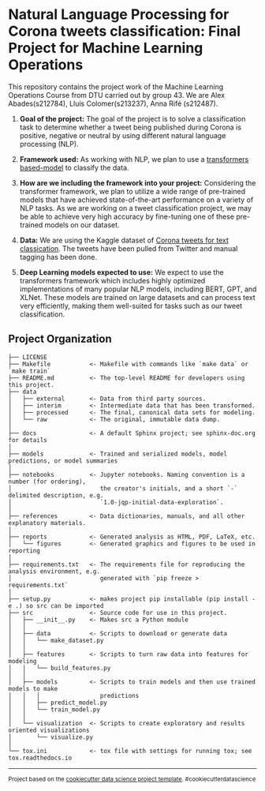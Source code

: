 Natural Language Processing for Corona tweets classification: Final Project for Machine Learning Operations
==============================
This repository contains the project work of the Machine Learning Operations Course from DTU carried out by group 43. We are Alex Abades(s212784), Lluís Colomer(s213237), Anna Rifé (s212487). 

1. **Goal of the project:**
The goal of the project is to solve a classification task to determine whether a tweet being published during Corona is positive, negative or neutral by using different natural language processing (NLP). 

2. **Framework used:**
As working with NLP, we plan to use a [transformers based-model](https://github.com/huggingface/transformers) to classify the data.

3. **How are we including the framework into your project:**
Considering the transformer framework, we plan to utilize a wide range of pre-trained models that have achieved state-of-the-art performance on a variety of NLP tasks. As we are working on a tweet classification project, we may be able to achieve very high accuracy by fine-tuning one of these pre-trained models on our dataset.

4. **Data:**
We are using the Kaggle dataset of [Corona tweets for text classication](https://www.kaggle.com/datasets/datatattle/covid-19-nlp-text-classification). The tweets have been pulled from Twitter and manual tagging has been done.

5. **Deep Learning models expected to use:**
We expect to use the transformers framework which includes highly optimized implementations of many popular NLP models, including BERT, GPT, and XLNet. These models are trained on large datasets and can process text very efficiently, making them well-suited for tasks such as our tweet classification.


Project Organization
------------

    ├── LICENSE
    ├── Makefile           <- Makefile with commands like `make data` or `make train`
    ├── README.md          <- The top-level README for developers using this project.
    ├── data
    │   ├── external       <- Data from third party sources.
    │   ├── interim        <- Intermediate data that has been transformed.
    │   ├── processed      <- The final, canonical data sets for modeling.
    │   └── raw            <- The original, immutable data dump.
    │
    ├── docs               <- A default Sphinx project; see sphinx-doc.org for details
    │
    ├── models             <- Trained and serialized models, model predictions, or model summaries
    │
    ├── notebooks          <- Jupyter notebooks. Naming convention is a number (for ordering),
    │                         the creator's initials, and a short `-` delimited description, e.g.
    │                         `1.0-jqp-initial-data-exploration`.
    │
    ├── references         <- Data dictionaries, manuals, and all other explanatory materials.
    │
    ├── reports            <- Generated analysis as HTML, PDF, LaTeX, etc.
    │   └── figures        <- Generated graphics and figures to be used in reporting
    │
    ├── requirements.txt   <- The requirements file for reproducing the analysis environment, e.g.
    │                         generated with `pip freeze > requirements.txt`
    │
    ├── setup.py           <- makes project pip installable (pip install -e .) so src can be imported
    ├── src                <- Source code for use in this project.
    │   ├── __init__.py    <- Makes src a Python module
    │   │
    │   ├── data           <- Scripts to download or generate data
    │   │   └── make_dataset.py
    │   │
    │   ├── features       <- Scripts to turn raw data into features for modeling
    │   │   └── build_features.py
    │   │
    │   ├── models         <- Scripts to train models and then use trained models to make
    │   │   │                 predictions
    │   │   ├── predict_model.py
    │   │   └── train_model.py
    │   │
    │   └── visualization  <- Scripts to create exploratory and results oriented visualizations
    │       └── visualize.py
    │
    └── tox.ini            <- tox file with settings for running tox; see tox.readthedocs.io


--------

<p><small>Project based on the <a target="_blank" href="https://drivendata.github.io/cookiecutter-data-science/">cookiecutter data science project template</a>. #cookiecutterdatascience</small></p>
